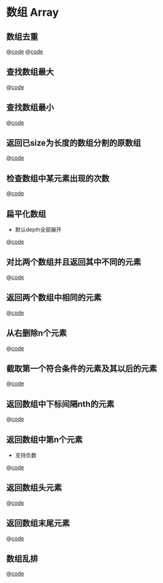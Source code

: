 # 数组 Array

## 数组去重

@[code](../../tpl/array/noRepeat.js)
@[code](../../tpl//array/noRepeat.js)

## 查找数组最大

@[code](../../tpl//array/arrayMax.js)

## 查找数组最小

@[code](../../tpl//array/arrayMin.js)

## 返回已size为长度的数组分割的原数组

@[code](../../tpl//array/chunk.js)

## 检查数组中某元素出现的次数

@[code](../../tpl//array/countOccurrences.js)

## 扁平化数组

- 默认depth全部展开

@[code](../../tpl//array/flatten.js)

## 对比两个数组并且返回其中不同的元素

@[code](../../tpl//array/diffrence.js)

## 返回两个数组中相同的元素

@[code](../../tpl//array/intersection.js)

## 从右删除n个元素

@[code](../../tpl//array/dropRight.js)

## 截取第一个符合条件的元素及其以后的元素

@[code](../../tpl//array/dropElements.js)

## 返回数组中下标间隔nth的元素

@[code](../../tpl//array/everyNth.js)

## 返回数组中第n个元素
- 支持负数

@[code](../../tpl//array/nthElement.js)

## 返回数组头元素

@[code](../../tpl//array/head.js)

## 返回数组末尾元素

@[code](../../tpl//array/last.js)

## 数组乱排

@[code](../../tpl//array/shuffle.js)
